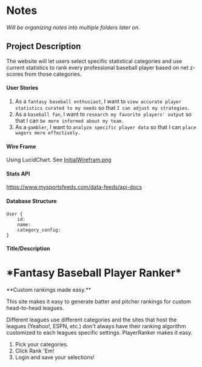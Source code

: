 # Notes

*Will be organizing notes into multiple folders later on.*

## Project Description

The website will let users select specific statistical categories and use current statistics to rank every professional baseball player based on net z-scores from those categories.

#### User Stories

1. As a ```fantasy baseball enthusiast```, I want to ```view accurate player statistics curated to my needs``` so that ```I can adjust my strategies.```
2. As a ```baseball fan```, I want to ```research my favorite players' output``` so that I can ```be more informed about my team.```
3. As a ```gambler```, I want to ```analyze specific player data``` so that I can ```place wagers more effectively.```


#### Wire Frame

Using LucidChart. See [InitialWirefram.png]()


#### Stats API

https://www.mysportsfeeds.com/data-feeds/api-docs


#### Database Structure

```
User {
    id:
    name:
    category_config:
}
```

#### Title/Description

<h1>*Fantasy Baseball Player Ranker*</h1>
**Custom rankings made easy.**

This site makes it easy to generate batter and pitcher rankings for custom head-to-head leagues.

Different leagues use different categories and the sites that host the leagues (Yeahoo!, ESPN, etc.) don't always have their ranking algorithm customized to each leagues specific settings. PlayerRanker makes it easy.

1. Pick your categories.
2. Click Rank 'Em!
3. Login and save your selections!
